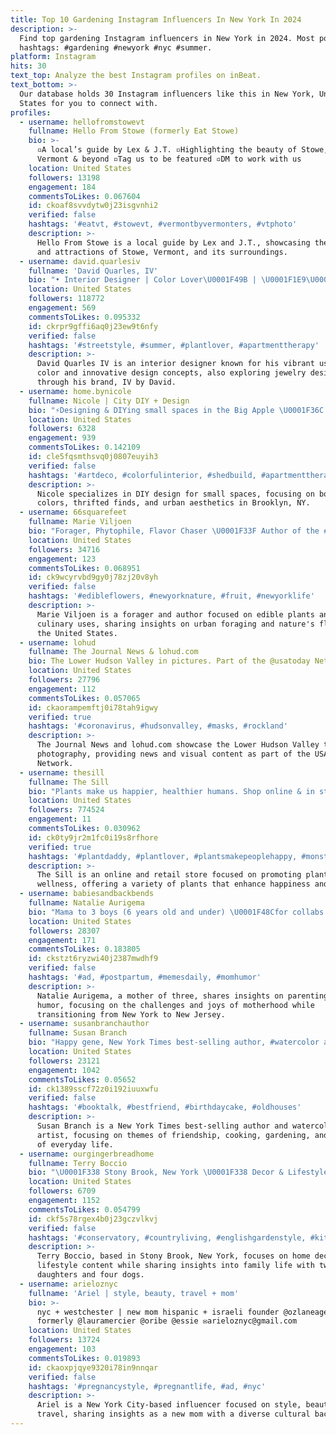 ```yaml
---
title: Top 10 Gardening Instagram Influencers In New York In 2024
description: >-
  Find top gardening Instagram influencers in New York in 2024. Most popular
  hashtags: #gardening #newyork #nyc #summer.
platform: Instagram
hits: 30
text_top: Analyze the best Instagram profiles on inBeat.
text_bottom: >-
  Our database holds 30 Instagram influencers like this in New York, United
  States for you to connect with.
profiles:
  - username: hellofromstowevt
    fullname: Hello From Stowe (formerly Eat Stowe)
    bio: >-
      ▫️A local’s guide by Lex & J.T. ▫️Highlighting the beauty of Stowe,
      Vermont & beyond ▫️Tag us to be featured ▫️DM to work with us
    location: United States
    followers: 13198
    engagement: 184
    commentsToLikes: 0.067604
    id: ckoaf8svvdytw0j23isgvnhi2
    verified: false
    hashtags: '#eatvt, #stowevt, #vermontbyvermonters, #vtphoto'
    description: >-
      Hello From Stowe is a local guide by Lex and J.T., showcasing the beauty
      and attractions of Stowe, Vermont, and its surroundings.
  - username: david.quarlesiv
    fullname: 'David Quarles, IV'
    bio: "• Interior Designer | Color Lover\U0001F49B | \U0001F1E9\U0001F1F4\U0001F1EA\U0001F1F8\U0001F1EB\U0001F1F7 • Jewelry: @ivbydavid\U0001F4FF • @archdigest New American Voice 2023 \U0001FAA9✨ • Design Services\U0001F447\U0001F3FE"
    location: United States
    followers: 118772
    engagement: 569
    commentsToLikes: 0.095332
    id: ckrpr9gffi6aq0j23ew9t6nfy
    verified: false
    hashtags: '#streetstyle, #summer, #plantlover, #apartmenttherapy'
    description: >-
      David Quarles IV is an interior designer known for his vibrant use of
      color and innovative design concepts, also exploring jewelry design
      through his brand, IV by David.
  - username: home.bynicole
    fullname: Nicole | City DIY + Design
    bio: "⚡️Designing & DIYing small spaces in the Big Apple \U0001F36C Stay for bold colors, thrifts & pretty city views \U0001F4CDBrooklyn, NY Shop tools & materials\U0001F447\U0001F3FC"
    location: United States
    followers: 6328
    engagement: 939
    commentsToLikes: 0.142109
    id: cle5fqsmthsvq0j0807euyih3
    verified: false
    hashtags: '#artdeco, #colorfulinterior, #shedbuild, #apartmenttherapy'
    description: >-
      Nicole specializes in DIY design for small spaces, focusing on bold
      colors, thrifted finds, and urban aesthetics in Brooklyn, NY.
  - username: 66squarefeet
    fullname: Marie Viljoen
    bio: "Forager, Phytophile, Flavor Chaser \U0001F33F Author of the #forageharvestfeastbook Forest Brunch Walk, 08/15\U0001F447\U0001F3FD"
    location: United States
    followers: 34716
    engagement: 123
    commentsToLikes: 0.068951
    id: ck9wcyrvbd9gy0j78zj20v8yh
    verified: false
    hashtags: '#edibleflowers, #newyorknature, #fruit, #newyorklife'
    description: >-
      Marie Viljoen is a forager and author focused on edible plants and their
      culinary uses, sharing insights on urban foraging and nature's flavors in
      the United States.
  - username: lohud
    fullname: The Journal News & lohud.com
    bio: The Lower Hudson Valley in pictures. Part of the @usatoday Network.
    location: United States
    followers: 27796
    engagement: 112
    commentsToLikes: 0.057065
    id: ckaorampemftj0i78tah9igwy
    verified: true
    hashtags: '#coronavirus, #hudsonvalley, #masks, #rockland'
    description: >-
      The Journal News and lohud.com showcase the Lower Hudson Valley through
      photography, providing news and visual content as part of the USA Today
      Network.
  - username: thesill
    fullname: The Sill
    bio: "Plants make us happier, healthier humans. Shop online & in stores. #PlantsMakePeopleHappy \U0001F44B Message us: thesill.com/contact \U0001F33F Get free shipping:"
    location: United States
    followers: 774524
    engagement: 11
    commentsToLikes: 0.030962
    id: ck0ty9jr2m1fc0i19s8rfhore
    verified: true
    hashtags: '#plantdaddy, #plantlover, #plantsmakepeoplehappy, #monsteramonday'
    description: >-
      The Sill is an online and retail store focused on promoting plant care and
      wellness, offering a variety of plants that enhance happiness and health.
  - username: babiesandbackbends
    fullname: Natalie Aurigema
    bio: "Mama to 3 boys (6 years old and under) \U0001F48Cfor collabs: Natalie@babiesandbackbends.com \U0001F4CDNew York —> New Jersey"
    location: United States
    followers: 28307
    engagement: 171
    commentsToLikes: 0.183805
    id: ckstzt6ryzwi40j2387mwdhf9
    verified: false
    hashtags: '#ad, #postpartum, #memesdaily, #momhumor'
    description: >-
      Natalie Aurigema, a mother of three, shares insights on parenting and
      humor, focusing on the challenges and joys of motherhood while
      transitioning from New York to New Jersey.
  - username: susanbranchauthor
    fullname: Susan Branch
    bio: "Happy gene, New York Times best-selling author, #watercolor artist, love Joe, girlfriends, cooking & gardening, riding train and England too.\U0001F49E"
    location: United States
    followers: 23121
    engagement: 1042
    commentsToLikes: 0.05652
    id: ck1389sscf72z0i192iuuxwfu
    verified: false
    hashtags: '#booktalk, #bestfriend, #birthdaycake, #oldhouses'
    description: >-
      Susan Branch is a New York Times best-selling author and watercolor
      artist, focusing on themes of friendship, cooking, gardening, and the joys
      of everyday life.
  - username: ourgingerbreadhome
    fullname: Terry Boccio
    bio: "\U0001F338 Stony Brook, New York \U0001F338 Decor & Lifestyle \U0001F338 Mom to my 2 girls and 4 pups"
    location: United States
    followers: 6709
    engagement: 1152
    commentsToLikes: 0.054799
    id: ckf5s78rgex4b0j23gczvlkvj
    verified: false
    hashtags: '#conservatory, #countryliving, #englishgardenstyle, #kitchendesign'
    description: >-
      Terry Boccio, based in Stony Brook, New York, focuses on home decor and
      lifestyle content while sharing insights into family life with two
      daughters and four dogs.
  - username: arieloznyc
    fullname: 'Ariel | style, beauty, travel + mom'
    bio: >-
      nyc + westchester | new mom hispanic + israeli founder @ozlaneagency
      formerly @lauramercier @oribe @essie ✉️arieloznyc@gmail.com
    location: United States
    followers: 13724
    engagement: 103
    commentsToLikes: 0.019893
    id: ckaoxpjqye9320i78in9nnqar
    verified: false
    hashtags: '#pregnancystyle, #pregnantlife, #ad, #nyc'
    description: >-
      Ariel is a New York City-based influencer focused on style, beauty, and
      travel, sharing insights as a new mom with a diverse cultural background.
---
```


